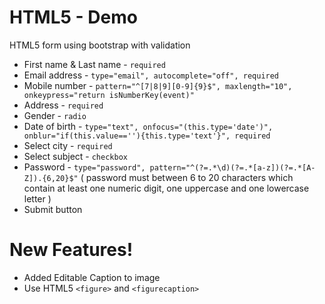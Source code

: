 # HTML5 - Demo

HTML5 form using bootstrap with validation

- First name & Last name - `required`
- Email address - `type="email", autocomplete="off", required`
- Mobile number - `pattern="^[7|8|9][0-9]{9}$", maxlength="10", onkeypress="return isNumberKey(event)"`
- Address - `required`
- Gender - `radio`
- Date of birth - `type="text", onfocus="(this.type='date')", onblur="if(this.value==''){this.type='text'}", required`
- Select city - `required`
- Select subject - `checkbox`
- Password - `type="password", pattern="^(?=.*\d)(?=.*[a-z])(?=.*[A-Z]).{6,20}$"` ( password must between 6 to 20 characters which contain at least one numeric digit, one uppercase and one lowercase letter )
- Submit button


# New Features!

- Added Editable Caption to image
- Use HTML5 `<figure>` and `<figurecaption>`
